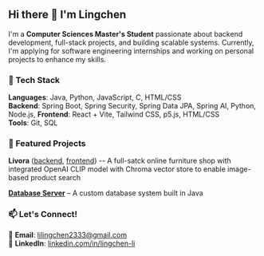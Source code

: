 ## Hi there 👋 I'm Lingchen  

I'm a **Computer Sciences Master's Student** passionate about backend development, full-stack projects, and building scalable systems. Currently, I'm applying for software engineering internships and working on personal projects to enhance my skills.  

### 🔧 Tech Stack  
**Languages**: Java, Python, JavaScript, C, HTML/CSS  
**Backend**: Spring Boot, Spring Security, Spring Data JPA, Spring AI, Python, Node.js, 
**Frontend**: React + Vite, Tailwind CSS, p5.js, HTML/CSS  
**Tools**: Git, SQL  

### 📌 Featured Projects  

**Livora** ([backend](https://github.com/lingchen2333/Livora-backend), [frontend](https://github.com/lingchen2333/Livora-frontend)) -- A full-satck online furniture shop with integrated OpenAI CLIP model with Chroma vector store to enable image-based product search

**[Database Server](https://github.com/lingchen2333/database-server)** – A custom database system built in Java   

### 📫 Let's Connect!  
📧 **Email**: lilingchen2333@gmail.com   
💼 **LinkedIn**: [linkedin.com/in/lingchen-li](https://linkedin.com/in/lingchen-li-6478021b9)  


